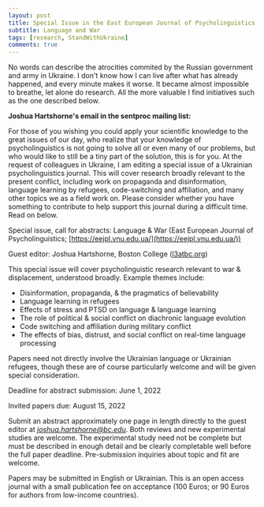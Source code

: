 ```yaml
---
layout: post
title: Special Issue in the East European Journal of Psycholinguistics
subtitle: Language and War
tags: [research, StandWithUkraine]
comments: true
---
```


No words can describe the atrocities commited by the Russian government and army in Ukraine. I don't know how I can live after what has already happened, and every minute makes it worse. It became almost impossible to breathe, let alone do research. All the more valuable I find initiatives such as the one described below.  

**Joshua Hartshorne's email in the sentproc mailing list:**  

For those of you wishing you could apply your scientific knowledge to the great issues of our day, who realize that your knowledge of psycholinguistics is not going to solve all or even many of our problems, but who would like to still be a tiny part of the solution, this is for you.
At the request of colleagues in Ukraine, I am editing a special issue of a Ukrainian psycholinguistics journal. This will cover research broadly relevant to the present conflict, including work on propaganda and disinformation, language learning by refugees, code-switching and affiliation, and many other topics we as a field work on. Please consider whether you have something to contribute to help support this journal during a difficult time. Read on below.

Special issue, call for abstracts: Language & War (East European Journal of Psycholinguistics; [https://eejpl.vnu.edu.ua/](https://eejpl.vnu.edu.ua/))

Guest editor: Joshua Hartshorne, Boston College ([l3atbc.org](l3atbc.org))

This special issue will cover psycholinguistic research relevant to war & displacement, understood broadly. Example themes include: 

- Disinformation, propaganda, & the pragmatics of believability
- Language learning in refugees
- Effects of stress and PTSD on language & language learning
- The role of political & social conflict on diachronic language evolution
- Code switching and affiliation during military conflict
- The effects of bias, distrust, and social conflict on real-time language processing

Papers need not directly involve the Ukrainian language or Ukrainian refugees, though these are of course particularly welcome and will be given special consideration. 

Deadline for abstract submission: June 1, 2022

Invited papers due: August 15, 2022

Submit an abstract approximately one page in length directly to the guest editor at *joshua.hartshorne@bc.edu*. Both reviews and new experimental studies are welcome. The experimental study need not be complete but must be described in enough detail and be clearly completable well before the full paper deadline. Pre-submission inquiries about topic and fit are welcome.

Papers may be submitted in English or Ukrainian. This is an open access journal with a small publication fee on acceptance (100 Euros; or 90 Euros for authors from low-income countries).
